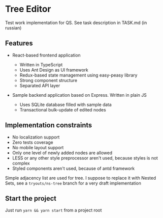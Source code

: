 # Tree Editor

Test work implementation for QS. See task description in TASK.md (in russian)

## Features

* React-based frontend application
  * Written in TypeScript
  * Uses Ant Design as UI framework
  * Redux-based state management using easy-peasy library
  * Strong component structure
  * Separated API layer
    
* Sample backend application based on Express. Written in plain JS
  * Uses SQLite database filled with sample data
  * Transactional bulk-update of edited nodes

## Implementation constraints

* No localization support
* Zero tests coverage
* No mobile layout support
* Only one level of newly added nodes are allowed
* LESS or any other style preprocessor aren't used, because styles is not complex
* Styled components aren't used, because of antd framework

Simple adjacency list are used for tree. I suppose to replace it with Nested Sets,
see a `tryouts/ns-tree` branch for a very draft implementation

## Start the project

Just run `yarn && yarn start` from a project root
